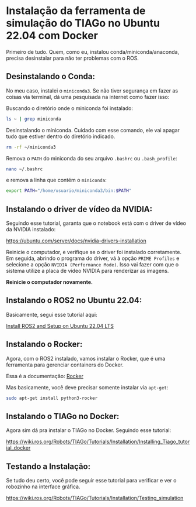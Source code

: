# Instalação da ferramenta de simulação do TIAGo no Ubuntu 22.04 com Docker

Primeiro de tudo. Quem, como eu, instalou conda/miniconda/anaconda, precisa desinstalar para não ter problemas com o ROS.

## Desinstalando o Conda:
No meu caso, instalei o `miniconda3`. Se não tiver segurança em fazer as coisas via terminal, dá uma pesquisada na internet como fazer isso:

Buscando o diretório onde o miniconda foi instalado:

```bash
ls ~ | grep miniconda
```

Desinstalando o miniconda.
Cuidado com esse comando, ele vai apagar tudo que estiver dentro do diretório indicado.

```bash
rm -rf ~/miniconda3
```

Remova o `PATH` do miniconda do seu arquivo `.bashrc` ou `.bash_profile`:

```bash
nano ~/.bashrc
```

e remova a linha que contém o `miniconda`:

```bash
export PATH="/home/usuario/miniconda3/bin:$PATH"
```

## Instalando o driver de vídeo da NVIDIA:

Seguindo esse tutorial, garanta que o notebook está com o driver de vídeo da NVIDIA instalado:

https://ubuntu.com/server/docs/nvidia-drivers-installation

Reinicie o computador, e verifique se o driver foi instalado corretamente.
Em seguida, abrindo o programa do driver, vá à opção `PRIME Profiles` e selecione a opção `NVIDIA (Performance Mode)`. Isso vai fazer com que o sistema utilize a placa de vídeo NVIDIA para renderizar as imagens.

**Reinicie o computador novamente.**

## Instalando o ROS2 no Ubuntu 22.04:

Basicamente, segui esse tutorial aqui:

[Install ROS2 and Setup on Ubuntu 22.04 LTS](https://medium.com/spinor/getting-started-with-ros2-install-and-setup-ros2-humble-on-ubuntu-22-04-lts-ad718d4a3ac2)

## Instalando o Rocker:
Agora, com o ROS2 instalado, vamos instalar o Rocker, que é uma ferramenta para gerenciar containers do Docker.

Essa é a documentação: [Rocker](https://github.com/osrf/rocker)

Mas basicamente, você deve precisar somente instalar via `apt-get`:

```bash
sudo apt-get install python3-rocker
```

## Instalando o TIAGo no Docker:
Agora sim dá pra instalar o TIAGo no Docker. Seguindo esse tutorial:

https://wiki.ros.org/Robots/TIAGo/Tutorials/Installation/Installing_Tiago_tutorial_docker


## Testando a Instalação:
Se tudo deu certo, você pode seguir esse tutorial para verificar e ver o robozinho na interface gráfica.

https://wiki.ros.org/Robots/TIAGo/Tutorials/Installation/Testing_simulation
